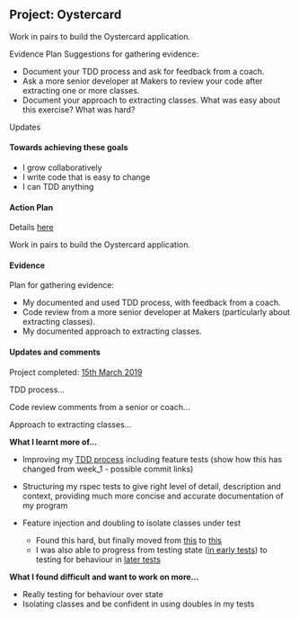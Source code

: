 ## Project: Oystercard

Work in pairs to build the Oystercard application.

Evidence Plan
Suggestions for gathering evidence:
- Document your TDD process and ask for feedback from a coach.
- Ask a more senior developer at Makers to review your code after extracting one or more classes.
- Document your approach to extracting classes. What was easy about this exercise? What was hard?

Updates

#### Towards achieving these goals

- I grow collaboratively
- I write code that is easy to change
- I can TDD anything


#### Action Plan

Details [here](https://github.com/makersacademy/course/tree/master/oystercard)

Work in pairs to build the Oystercard application.


#### Evidence

Plan for gathering evidence:
- My documented and used TDD process, with feedback from a coach.
- Code review from a more senior developer at Makers (particularly about extracting classes).
- My documented approach to extracting classes.


#### Updates and comments

Project completed: [15th March 2019](https://github.com/mattTea/oystercard)

TDD process...

Code review comments from a senior or coach...

Approach to extracting classes...


**What I learnt more of...**

- Improving my [TDD process]() including feature tests
  (show how this has changed from week_1 - possible commit links)

- Structuring my rspec tests to give right level of detail, description and context, providing much more concise and accurate documentation of my program

- Feature injection and doubling to isolate classes under test
  - Found this hard, but finally moved from [this](commit/link) to [this](commit/link)
  - I was also able to progress from testing state ([in early tests](commit/link)) to testing for behaviour in [later tests](commit/link)


**What I found difficult and want to work on more...**

- Really testing for behaviour over state
- Isolating classes and be confident in using doubles in my tests
